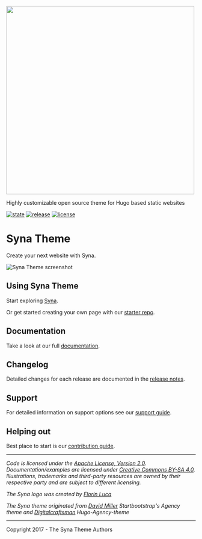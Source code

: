 <a href='https://syna.okkur.org'><img src='https://raw.githubusercontent.com/okkur/syna/master/exampleSite/static/images/logo.png?sanitize=true' width='500'/></a>

Highly customizable open source theme for Hugo based static websites

 [![state](https://img.shields.io/badge/state-stable-green.svg)]() [![release](https://img.shields.io/github/release/okkur/syna.svg)](https://github.com/okkur/syna/releases) [![license](https://img.shields.io/github/license/okkur/syna.svg)](LICENSE)



# Syna Theme
Create your next website with Syna.  

![Syna Theme screenshot](https://raw.githubusercontent.com/okkur/syna/master/images/screenshot.png)

## Using Syna Theme
Start exploring [Syna](https://syna.okkur.org/demo).

Or get started creating your own page with our [starter repo](https://syna.okkur.org/start).

## Documentation
Take a look at our full [documentation](https://syna.okkur.org/docs).

## Changelog
Detailed changes for each release are documented in the [release notes](https://syna.okkur.org/releases).

## Support
For detailed information on support options see our [support guide](/SUPPORT.md).

## Helping out
Best place to start is our [contribution guide](/CONTRIBUTING.md).

----

*Code is licensed under the [Apache License, Version 2.0](/LICENSE).*  
*Documentation/examples are licensed under [Creative Commons BY-SA 4.0](/docs/LICENSE).*  
*Illustrations, trademarks and third-party resources are owned by their respective party and are subject to different licensing.*

*The Syna logo was created by [Florin Luca](https://99designs.com/profiles/florinluca)*

*The Syna theme originated from [David Miller](https://github.com/davidtmiller) Startbootstrap's Agency theme  and [Digitalcraftsman](https://github.com/digitalcraftsman) Hugo-Agency-theme*

---

Copyright 2017 - The Syna Theme Authors
